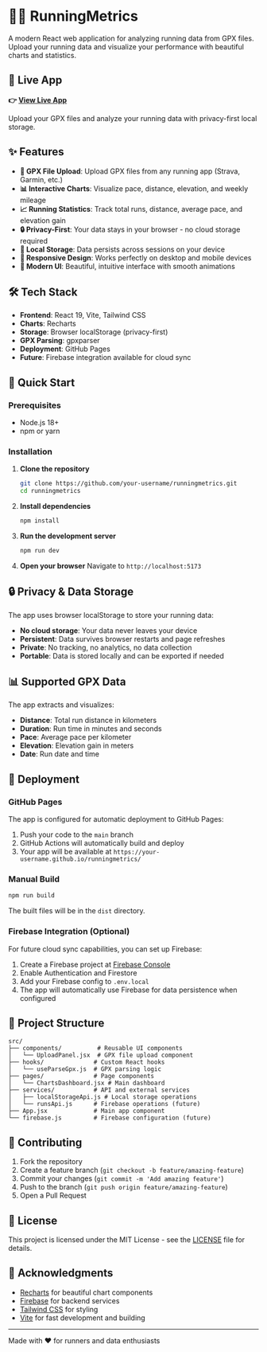 # 🏃‍♂️ RunningMetrics

A modern React web application for analyzing running data from GPX files. Upload your running data and visualize your performance with beautiful charts and statistics.

## 🚀 Live App

**👉 [View Live App](https://zxu28.github.io/runningmetric/)**

Upload your GPX files and analyze your running data with privacy-first local storage.

## ✨ Features

- **📁 GPX File Upload**: Upload GPX files from any running app (Strava, Garmin, etc.)
- **📊 Interactive Charts**: Visualize pace, distance, elevation, and weekly mileage
- **📈 Running Statistics**: Track total runs, distance, average pace, and elevation gain
- **🔒 Privacy-First**: Your data stays in your browser - no cloud storage required
- **💾 Local Storage**: Data persists across sessions on your device
- **📱 Responsive Design**: Works perfectly on desktop and mobile devices
- **🎨 Modern UI**: Beautiful, intuitive interface with smooth animations

## 🛠️ Tech Stack

- **Frontend**: React 19, Vite, Tailwind CSS
- **Charts**: Recharts
- **Storage**: Browser localStorage (privacy-first)
- **GPX Parsing**: gpxparser
- **Deployment**: GitHub Pages
- **Future**: Firebase integration available for cloud sync

## 🚀 Quick Start

### Prerequisites

- Node.js 18+ 
- npm or yarn

### Installation

1. **Clone the repository**
   ```bash
   git clone https://github.com/your-username/runningmetrics.git
   cd runningmetrics
   ```

2. **Install dependencies**
   ```bash
   npm install
   ```

3. **Run the development server**
   ```bash
   npm run dev
   ```

4. **Open your browser**
   Navigate to `http://localhost:5173`

## 🔒 Privacy & Data Storage

The app uses browser localStorage to store your running data:

- **No cloud storage**: Your data never leaves your device
- **Persistent**: Data survives browser restarts and page refreshes
- **Private**: No tracking, no analytics, no data collection
- **Portable**: Data is stored locally and can be exported if needed

## 📊 Supported GPX Data

The app extracts and visualizes:

- **Distance**: Total run distance in kilometers
- **Duration**: Run time in minutes and seconds
- **Pace**: Average pace per kilometer
- **Elevation**: Elevation gain in meters
- **Date**: Run date and time

## 🚀 Deployment

### GitHub Pages

The app is configured for automatic deployment to GitHub Pages:

1. Push your code to the `main` branch
2. GitHub Actions will automatically build and deploy
3. Your app will be available at `https://your-username.github.io/runningmetrics/`

### Manual Build

```bash
npm run build
```

The built files will be in the `dist` directory.

### Firebase Integration (Optional)

For future cloud sync capabilities, you can set up Firebase:

1. Create a Firebase project at [Firebase Console](https://console.firebase.google.com/)
2. Enable Authentication and Firestore
3. Add your Firebase config to `.env.local`
4. The app will automatically use Firebase for data persistence when configured

## 📁 Project Structure

```
src/
├── components/          # Reusable UI components
│   └── UploadPanel.jsx  # GPX file upload component
├── hooks/              # Custom React hooks
│   └── useParseGpx.js  # GPX parsing logic
├── pages/              # Page components
│   └── ChartsDashboard.jsx # Main dashboard
├── services/           # API and external services
│   ├── localStorageApi.js # Local storage operations
│   └── runsApi.js      # Firebase operations (future)
├── App.jsx             # Main app component
└── firebase.js         # Firebase configuration (future)
```

## 🤝 Contributing

1. Fork the repository
2. Create a feature branch (`git checkout -b feature/amazing-feature`)
3. Commit your changes (`git commit -m 'Add amazing feature'`)
4. Push to the branch (`git push origin feature/amazing-feature`)
5. Open a Pull Request

## 📄 License

This project is licensed under the MIT License - see the [LICENSE](LICENSE) file for details.

## 🙏 Acknowledgments

- [Recharts](https://recharts.org/) for beautiful chart components
- [Firebase](https://firebase.google.com/) for backend services
- [Tailwind CSS](https://tailwindcss.com/) for styling
- [Vite](https://vitejs.dev/) for fast development and building

---

Made with ❤️ for runners and data enthusiasts
